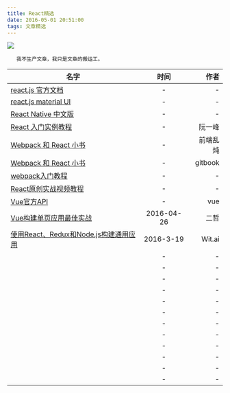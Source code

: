 ```yaml
---
title: React精选
date: 2016-05-01 20:51:00
tags: 文章精选
---
```


![](http://7xsgf8.com1.z0.glb.clouddn.com/image/react.png)

       我不生产文章，我只是文章的搬运工。
<!--more-->




| 名字 | 时间 | 作者 |
| -----|:----:| ----:|
| [react.js 官方文档](https://facebook.github.io/react/index.html)    | -    |  -  |
| [react.js material UI](http://material-ui.com/#)    | -    |  -  |
| [React Native 中文版](http://wiki.jikexueyuan.com/project/react-native)    | -    |  -  |
| [React 入门实例教程](http://www.ruanyifeng.com/blog/2015/03/react.html)    | -    |  阮一峰  |
| [Webpack 和 React 小书](http://www.html-js.com/article/Fakefish%203053)    | -    |  前端乱炖  |
| [Webpack 和 React 小书](https://fakefish.github.io/react-webpack-cookbook)    | -    |  gitbook  |
| [webpack入门教程](http://html-js.com/article/3113)    | -    |  -  |
| [React原创实战视频教程](http://www.piliyu.com)    |  -  | -    |
|  [Vue官方API](http://cn.vuejs.org/guide/installation.html)  | -    |  vue  |
|  [Vue构建单页应用最佳实战](https://segmentfault.com/a/1190000005009052)  | 2016-04-26    |   二哲  |
|  [使用React、Redux和Node.js构建通用应用](http://qianduan.guru/2016/03/22/fequan-2/)  | 2016-3-19    |    Wit.ai  |
|    | -    |   -  |
|    | -    |   -  |
|    | -    |   -  |
|    | -    |   -  |
|    | -    |   -  |
|    | -    |   -  |
|    | -    |   -  |
|    | -    |   -  |
|    | -    |   -  |
|    | -    |   -  |
|    | -    |   -  |
|    | -    |   -  |
